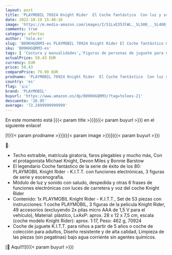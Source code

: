 ```yaml
---
layout: post
title: 'PLAYMOBIL 70924 Knight Rider  El Coche fantástico  Con luz y sonido originales  Para niños y fans de Knight Rider  A partir de 5 a 99 años'
date: 2022-10-19 15:40:16
image: 'https://m.media-amazon.com/images/I/51LxE353lWL._SL500_._SL400_.jpg'
comments: true
category: ofertas
author: 'tole.es'
slug: 'B09KHGQRM3-es PLAYMOBIL 70924 Knight Rider El Coche fantástico Con luz y...'
sku: 'B09KHGQRM3-es'
tags: [ 'Costura y manualidades','Figuras de personas de juguete para niños','Hogar y cocina','Juguetes','Juguetes y juegos','Modelismo y maquetas','Modelos prefabricados de vehículos de motor','Modelos prefabricados y de molde fundido','Muñecos y figuras','playmobil','🇪🇸', ]
actualPrice: 58.43 EUR
currency: EUR
price: 58.43
comparePrice: 79.99 EUR
prodname: 'PLAYMOBIL 70924 Knight Rider  El Coche fantástico  Con luz y sonido originales  Para niños y fans de Knight Rider  A partir de 5 a 99 años'
country: 'es'
flag: '🇪🇸'
brand: 'PLAYMOBIL'
buyurl: 'https://www.amazon.es/dp/B09KHGQRM3/?tag=tolees-21'
descuento: '26.95'
average: '72.2499999999999'
---
```


En este momento está [{{< param title >}}]({{< param buyurl >}}) en el siguiente enlace!

[![{{< param prodname >}}]({{< param image >}})]({{< param buyurl >}})

🔎:

- Techo extraíble, matrícula giratoria, faros plegables y mucho más, Con el protagonista Michael Knight, Devon Miles y Bonnie Barstow
- El legendario Coche fantástico de la serie de éxito de los 80: PLAYMOBIL Knight Rider - K.I.T.T. con funciones electrónicas, 3 figuras de serie y escenografía.
- Módulo de luz y sonido con saludo, despedida y otras 6 frases de funciones electrónicas con luces de carretera y voz del coche Knight Rider
- Contenido: 1x PLAYMOBIL Knight Rider - K.I.T.T., Set de 53 piezas con instrucciones: 1 coche PLAYMOBIL, 3 figuras de la película Knight Rider, 49 accesorios (excluyendo 2x pilas micro AAA de 1,5 V para el vehículo), Material: plástico, LxAxP: aprox. 28 x 12 x 7,5 cm, escala (coche modelo Knight Rider): aprox. 1:17, Peso: 462 g, 70924
- Coche de juguete K.I.T.T. para niños a partir de 5 años o coche de colección para adultos, Diseño resistente y de alta calidad, Limpieza de las piezas (sin pegatinas) bajo agua corriente sin agentes químicos.

[🛒 Aquí!!!]({{< param buyurl >}})
